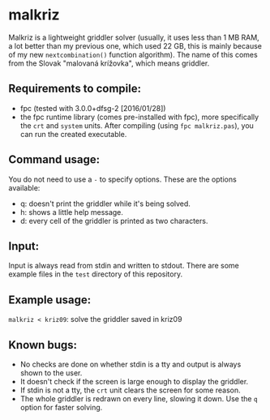 # malkriz
Malkriz is a lightweight griddler solver (usually, it uses less than 1 MB RAM, a lot better than my previous one, which used 22 GB, this is mainly because of my new `nextcombination()` function algorithm).
The name of this comes from the Slovak "malovaná krížovka", which means griddler.

## Requirements to compile:
- fpc (tested with 3.0.0+dfsg-2 \[2016/01/28\])
- the fpc runtime library (comes pre-installed with fpc), more specifically the `crt` and `system` units.
After compiling (using `fpc malkriz.pas`), you can run the created executable.

## Command usage:
You do not need to use a `-` to specify options. These are the options available:
- q: doesn't print the griddler while it's being solved.
- h: shows a little help message.
- d: every cell of the griddler is printed as two characters.

## Input:
Input is always read from stdin and written to stdout. There are some example files in the `test` directory of this repository.

## Example usage:
`malkriz < kriz09`: solve the griddler saved in kriz09

## Known bugs:
- No checks are done on whether stdin is a tty and output is always shown to the user.
- It doesn't check if the screen is large enough to display the griddler.
- If stdin is not a tty, the `crt` unit clears the screen for some reason.
- The whole griddler is redrawn on every line, slowing it down. Use the `q` option for faster solving.
